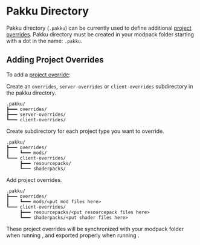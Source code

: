 # Pakku Directory

Pakku directory (`.pakku`) can be currently used to define additional [project overrides].
Pakku directory must be created in your modpack folder
starting with a dot in the name: `.pakku`.

## Adding Project Overrides

<procedure>

To add a [project override]:

<step>

Create an `overrides`, `server-overrides` or `client-overrides` subdirectory
in the pakku directory.

```
.pakku/
┣━━━ overrides/
┣━━━ server-overrides/
┗━━━ client-overrides/
```

</step>

<step>

Create subdirectory for each project type you want to override.

```
.pakku/
┣━━━ overrides/
┃    ┗━━━ mods/
┗━━━ client-overrides/
     ┣━━━ resourcepacks/
     ┗━━━ shaderpacks/
```

</step>

<step>

Add project overrides.

```
.pakku/
┣━━━ overrides/
┃    ┗━━━ mods/<put mod files here>
┗━━━ client-overrides/
     ┣━━━ resourcepacks/<put resourcepack files here>
     ┗━━━ shaderpacks/<put shader files here>
```

These project overrides will be synchronized with your modpack folder
when running [](pakku-fetch.md), and exported properly
when running [](pakku-export.md).

</step>

</procedure>

[project override]: Pakku-Terminology.md#project-override
[project overrides]: Pakku-Terminology.md#project-override

